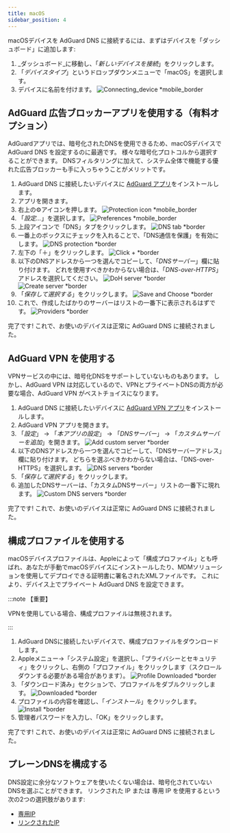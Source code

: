 ```yaml
---
title: macOS
sidebar_position: 4
---
```


macOSデバイスを AdGuard DNS に接続するには、まずはデバイスを「ダッシュボード」に追加します:

1. _ダッシュボード_に移動し、「_新しいデバイスを接続_」をクリックします。
2. 「_デバイスタイプ_」というドロップダウンメニューで「macOS」を選択します。
3. デバイスに名前を付けます。
   ![Connecting\_device \*mobile\_border](https://cdn.adtidy.org/content/kb/dns/private/new_dns/connect/mac_ab/choose_mac.png)

## AdGuard 広告ブロッカーアプリを使用する（有料オプション）

AdGuardアプリでは、暗号化されたDNSを使用できるため、macOSデバイスで AdGuard DNS を設定するのに最適です。 様々な暗号化プロトコルから選択することができます。 DNSフィルタリングに加えて、システム全体で機能する優れた広告ブロッカーも手に入っちゃうことがメリットです。

1. AdGuard DNS に接続したいデバイスに [AdGuard アプリ](https://adguard.com/adguard-mac/overview.html)をインストールします。
2. アプリを開きます。
3. 右上の⚙アイコンを押します。
   ![Protection icon \*mobile\_border](https://cdn.adtidy.org/content/kb/dns/private/new_dns/connect/mac_ab/mac_step3.png)
4. 「_設定..._」を選択します。
   ![Preferences \*mobile\_border](https://cdn.adtidy.org/content/kb/dns/private/new_dns/connect/mac_ab/mac_step4.png)
5. 上段アイコンで「DNS」タブをクリックします。
   ![DNS tab \*border](https://cdn.adtidy.org/content/kb/dns/private/new_dns/connect/mac_ab/mac_step5.png)
6. 一番上のボックスにチェックを入れることで、「DNS通信を保護」を有効にします。
   ![DNS protection \*border](https://cdn.adtidy.org/content/kb/dns/private/new_dns/connect/mac_ab/mac_step6.png)
7. 左下の「＋」をクリックします。
   ![Click + \*border](https://cdn.adtidy.org/content/kb/dns/private/new_dns/connect/mac_ab/mac_step7.png)
8. 以下のDNSアドレスから一つを選んでコピーして、「_DNSサーバー_」欄に貼り付けます。 どれを使用すべきかわからない場合は、「_DNS-over-HTTPS_」アドレスを選択してください。
   ![DoH server \*border](https://cdn.adtidy.org/content/kb/dns/private/new_dns/connect/mac_ab/mac_step8_1.png)
   ![Create server \*border](https://cdn.adtidy.org/content/kb/dns/private/new_dns/connect/mac_ab/mac_step8_2.png)
9. 「_保存して選択する_」をクリックします。
   ![Save and Choose \*border](https://cdn.adtidy.org/content/kb/dns/private/new_dns/connect/mac_ab/mac_step9.png)
10. これで、作成したばかりのサーバーはリストの一番下に表示されるはずです。
    ![Providers \*border](https://cdn.adtidy.org/content/kb/dns/private/new_dns/connect/mac_ab/mac_step10.png)

完了です! これで、お使いのデバイスは正常に AdGuard DNS に接続されました。

## AdGuard VPN を使用する

VPNサービスの中には、暗号化DNSをサポートしていないものもあります。 しかし、AdGuard VPN は対応しているので、VPNとプライベートDNSの両方が必要な場合、AdGuard VPN がベストチョイスになります。

1. AdGuard DNS に接続したいデバイスに [AdGuard VPN アプリ](https://adguard-vpn.com/mac/overview.html)をインストールします。
2. AdGuard VPN アプリを開きます。
3. 「_設定_」 → 「_本アプリの設定_」 → 「_DNSサーバー_」 → 「_カスタムサーバーを追加_」を開きます。
   ![Add custom server \*border](https://cdn.adtidy.org/content/kb/dns/private/new_dns/connect/mac_vpn/mac_step3.png)
4. 以下のDNSアドレスから一つを選んでコピーして、「DNSサーバーアドレス」欄に貼り付けます。 どちらを選ぶべきかわからない場合は、「DNS-over-HTTPS」を選択します。
   ![DNS servers \*border](https://cdn.adtidy.org/content/kb/dns/private/new_dns/connect/mac_vpn/mac_step4.png)
5. 「_保存して選択する_」をクリックします。
6. 追加したDNSサーバーは、「カスタムDNSサーバー」リストの一番下に現れます。
   ![Custom DNS servers \*border](https://cdn.adtidy.org/content/kb/dns/private/new_dns/connect/mac_vpn/mac_step6.png)

完了です! これで、お使いのデバイスは正常に AdGuard DNS に接続されました。

## 構成プロファイルを使用する

macOSデバイスプロファイルは、Appleによって「構成プロファイル」とも呼ばれ、あなたが手動でmacOSデバイスにインストールしたり、MDMソリューションを使用してデプロイできる証明書に署名されたXMLファイルです。 これにより、デバイス上でプライベート AdGuard DNS を設定できます。

:::note 【重要】

VPNを使用している場合、構成プロファイルは無視されます。

:::

1. AdGuard DNSに接続したいデバイスで、構成プロファイルをダウンロードします。
2. Appleメニュー→「システム設定」を選択し、「プライバシーとセキュリティ」をクリックし、右側の「プロファイル」をクリックします（スクロールダウンする必要がある場合があります）。
   ![Profile Downloaded \*border](https://cdn.adtidy.org/content/kb/dns/private/new_dns/connect/mac_profile/mac_step2.png)
3. 「ダウンロード済み」セクションで、プロファイルをダブルクリックします。
   ![Downloaded \*border](https://cdn.adtidy.org/content/kb/dns/private/new_dns/connect/mac_profile/mac_step3.png)
4. プロファイルの内容を確認し、「_インストール_」をクリックします。
   ![Install \*border](https://cdn.adtidy.org/content/kb/dns/private/new_dns/connect/mac_profile/mac_step4.png)
5. 管理者パスワードを入力し、「OK」をクリックします。

完了です! これで、お使いのデバイスは正常に AdGuard DNS に接続されました。

## プレーンDNSを構成する

DNS設定に余分なソフトウェアを使いたくない場合は、暗号化されていないDNSを選ぶことができます。 リンクされた IP または 専用 IP を使用するという次の2つの選択肢があります:

- [専用IP](/private-dns/connect-devices/other-options/dedicated-ip.md)
- [リンクされたIP](/private-dns/connect-devices/other-options/linked-ip.md)
